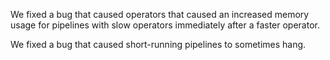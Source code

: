 We fixed a bug that caused operators that caused an increased memory usage for
pipelines with slow operators immediately after a faster operator.

We fixed a bug that caused short-running pipelines to sometimes hang.
